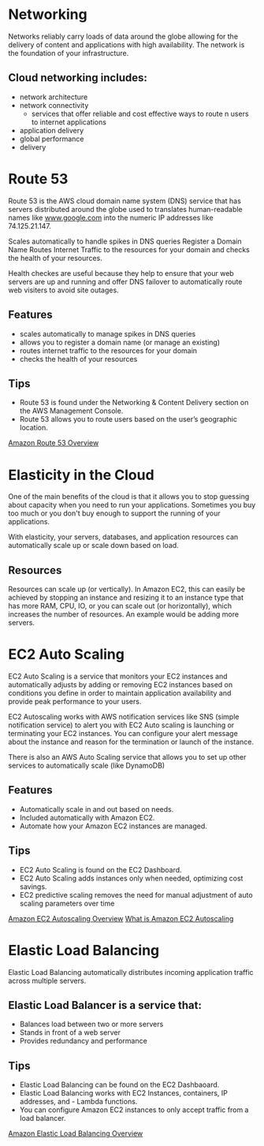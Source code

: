 # Networking
Networks reliably carry loads of data around the globe allowing for the delivery of content and applications with high availability. The network is the foundation of your infrastructure.

## Cloud networking includes:

- network architecture
- network connectivity
    - services that offer reliable and cost effective ways to route n users to internet applications
- application delivery
- global performance
- delivery

# Route 53
Route 53 is the AWS cloud domain name system (DNS) service that has servers distributed around the globe used to translates human-readable names like www.google.com into the numeric IP addresses like 74.125.21.147.

Scales automatically to handle spikes in DNS queries
Register a Domain Name
Routes Internet Traffic to the resources for your domain and checks the health of your resources.

Health checkes are useful because they help to ensure that your web servers are up and running and offer DNS failover to automatically route web visiters to avoid site outages.


## Features
- scales automatically to manage spikes in DNS queries
- allows you to register a domain name (or manage an existing)
- routes internet traffic to the resources for your domain
- checks the health of your resources

## Tips
- Route 53 is found under the Networking & Content Delivery section on the AWS Management Console.
- Route 53 allows you to route users based on the user’s geographic location.

[Amazon Route 53 Overview](https://aws.amazon.com/route53/)

# Elasticity in the Cloud
One of the main benefits of the cloud is that it allows you to stop guessing about capacity when you need to run your applications. Sometimes you buy too much or you don't buy enough to support the running of your applications.

With elasticity, your servers, databases, and application resources can automatically scale up or scale down based on load.

## Resources
Resources can scale up (or vertically). In Amazon EC2, this can easily be achieved by stopping an instance and resizing it to an instance type that has more RAM, CPU, IO, or you can scale out (or horizontally), which increases the number of resources. An example would be adding more servers.


# EC2 Auto Scaling
EC2 Auto Scaling is a service that monitors your EC2 instances and automatically adjusts by adding or removing EC2 instances based on conditions you define in order to maintain application availability and provide peak performance to your users.

EC2 Autoscaling works with AWS notification services like SNS (simple notification service) to alert you with EC2 Auto scaling is launching or terminating your EC2 instances. You can configure your alert message about the instance and reason for the termination or launch of the instance.

There is also an AWS Auto Scaling service that allows you to set up other services to automatically scale (like DynamoDB)

## Features
- Automatically scale in and out based on needs.
- Included automatically with Amazon EC2.
- Automate how your Amazon EC2 instances are managed.

## Tips
- EC2 Auto Scaling is found on the EC2 Dashboard.
- EC2 Auto Scaling adds instances only when needed, optimizing cost savings.
- EC2 predictive scaling removes the need for manual adjustment of auto scaling parameters over time

[Amazon EC2 Autoscaling Overview](https://aws.amazon.com/ec2/autoscaling/)
[What is Amazon EC2 Autoscaling](https://docs.aws.amazon.com/autoscaling/ec2/userguide/what-is-amazon-ec2-auto-scaling.html)


# Elastic Load Balancing
Elastic Load Balancing automatically distributes incoming application traffic across multiple servers.

## Elastic Load Balancer is a service that:
- Balances load between two or more servers
- Stands in front of a web server
- Provides redundancy and performance

## Tips
- Elastic Load Balancing can be found on the EC2 Dashbaoard.
- Elastic Load Balancing works with EC2 Instances, containers, IP addresses, and - Lambda functions.
- You can configure Amazon EC2 instances to only accept traffic from a load balancer.

[Amazon Elastic Load Balancing Overview](https://aws.amazon.com/elasticloadbalancing/)